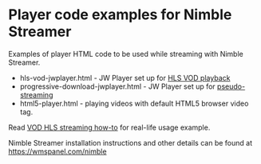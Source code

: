 Player code examples for Nimble Streamer
==============================

Examples of player HTML code to be used while streaming with Nimble Streamer.

- hls-vod-jwplayer.html - JW Player set up for [HLS VOD playback](https://wmspanel.com/nimble/vod_streaming)
- progressive-download-jwplayer.html - JW Player set up for [pseudo-streaming](https://wmspanel.com/nimble/progressive_download)
- html5-player.html - playing videos with default HTML5 browser video tag.

Read [VOD HLS streaming how-to](https://blog.wmspanel.com/2013/11/streaming-vod-digitalocean-nimble-streamer.html) for real-life usage example.

Nimble Streamer installation instructions and other details can be found at https://wmspanel.com/nimble
